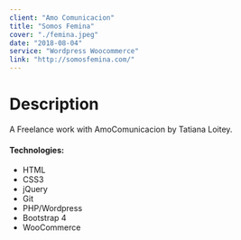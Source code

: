 ```yaml
---
client: "Amo Comunicacion"
title: "Somos Femina"
cover: "./femina.jpeg"
date: "2018-08-04"
service: "Wordpress Woocommerce"
link: "http://somosfemina.com/"
---
```

# Description

A Freelance work with AmoComunicacion by Tatiana Loitey.

#### Technologies:

- HTML
- CSS3
- jQuery
- Git
- PHP/Wordpress
- Bootstrap 4
- WooCommerce